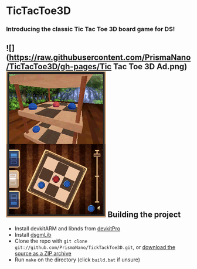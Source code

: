 # TicTacToe3D

### Introducing the classic Tic Tac Toe 3D board game for DS!
![](https://raw.githubusercontent.com/PrismaNano/TicTacToe3D/gh-pages/Tic Tac Toe 3D Ad.png)
![](https://raw.githubusercontent.com/PrismaNano/TicTacToe3D/gh-pages/Screenshot.png)
Building the project
--------------------
*  Install devkitARM and libnds from [devkitPro](http://devkitpro.org/)
*  Install [dsgmLib](https://github.com/CTurt/dsgmLib)
*  Clone the repo with `git clone git://github.com/PrismaNano/TickTackToe3D.git`, or [download the source as a ZIP archive](https://github.com/PrismaNano/TicTacToe3D/archive/master.zip)
*  Run `make` on the directory (click `build.bat` if unsure)
